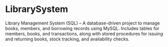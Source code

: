 # LibrarySystem
Library Management System (SQL) – A database-driven project to manage books, members, and borrowing records using MySQL. Includes tables for members, books, and transactions, along with stored procedures for issuing and returning books, stock tracking, and availability checks.
